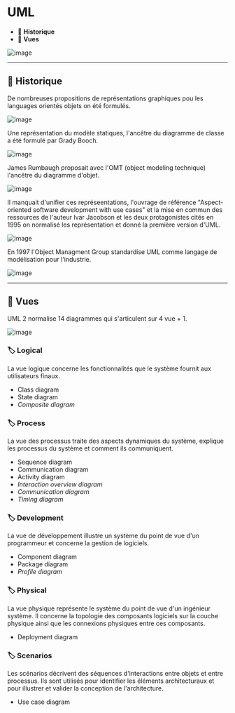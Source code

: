 # UML

* 🔖 **Historique**
* 🔖 **Vues**

![image](./resources/01/01-UML.jpg)

___

## 📑 Historique

De nombreuses propositions de représentations graphiques pou les languages orientés objets on été formulés.

![image](./resources/01/02-History.jpg)

Une représentation du modèle statiques, l'ancêtre du diagramme de classe a été formulé par Grady Booch.

![image](./resources/01/03-Boosh.jpg)

James Rumbaugh proposait avec l'OMT (object modeling technique) l'ancêtre du diagramme d'objet.

![image](./resources/01/04-OMT.jpg)

Il manquait d'unifier ces représeentations, l'ouvrage de référence "Aspect-oriented software development with use cases" et la mise en commun des ressources de l'auteur Ivar Jacobson et les deux protagonistes cités en 1995 on normalisé les représentation et donné la première version d'UML.

![image](./resources/01/05-Jacobson.jpg)

En 1997 l'Object Managment Group standardise UML comme langage de modélisation pour l'industrie.

![image](./resources/01/06-OMG.jpg)

___

## 📑 Vues

UML 2 normalise 14 diagrammes qui s'articulent sur 4 vue + 1.

![image](./resources/01/07-Overview.jpg)

### 🏷️ **Logical**

La vue logique concerne les fonctionnalités que le système fournit aux utilisateurs finaux.

* Class diagram
* State diagram
* *Composite diagram*

### 🏷️ **Process**

La vue des processus traite des aspects dynamiques du système, explique les processus du système et comment ils communiquent.

* Sequence diagram
* Communication diagram
* Activity diagram
* *Interaction overview diagram*
* *Communication diagram*
* *Timing diagram*

### 🏷️ **Development**

La vue de développement illustre un système du point de vue d'un programmeur et concerne la gestion de logiciels.

* Component diagram
* Package diagram
* *Profile diagram*

### 🏷️ **Physical**

La vue physique représente le système du point de vue d'un ingénieur système. Il concerne la topologie des composants logiciels sur la couche physique ainsi que les connexions physiques entre ces composants.

* Deployment diagram

### 🏷️ **Scenarios**

Les scénarios décrivent des séquences d'interactions entre objets et entre processus. Ils sont utilisés pour identifier les éléments architecturaux et pour illustrer et valider la conception de l'architecture.

* Use case diagram